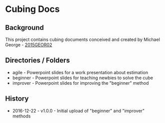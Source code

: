 # Cubing Docs

## Background

This project contains cubing documents conceived and created by Michael George - [2015GEOR02](https://www.worldcubeassociation.org/results/p.php?i=2015GEOR02 "Official WCA Results")


## Directories / Folders

* agile - Powerpoint slides for a work presentation about estimation
* beginner - Powerpoint slides for teaching newbies to solve the cube
* improver - Powerpoint slides for improving the "beginner" method


## History

* 2016-12-22 - v1.0.0 - Initial upload of "beginner" and "improver" methods